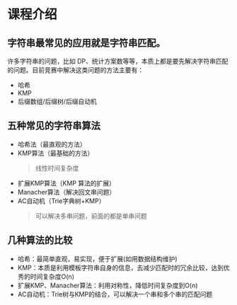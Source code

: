 # 课程介绍
## 字符串最常见的应用就是字符串匹配。
许多字符串的问题，比如 DP、统计方案数等等，本质上都是要先解决字符串匹配的问题。目前竞赛中解决这类问题的方法主要有：
+ 哈希
+ KMP
+ 后缀数组/后缀树/后缀自动机

## 五种常见的字符串算法
+ 哈希法（最直观的方法）
+ KMP算法（最基础的方法）
  > 线性时间复杂度
+ 扩展KMP算法（KMP 算法的扩展）
+ Manacher算法（解决回文串问题）
+ AC自动机（Trie字典树+KMP）
  > 可以解决多串问题，前面的都是单串问题

## 几种算法的比较
+ 哈希：最简单直观，易实现，便于扩展(如用数据结构维护)
+ KMP：本质是利用模板字符串自身的信息，去减少匹配时的冗余比较，达到优秀的时间复杂度O(n)
+ 扩展KMP、Manacher算法：利用对称性，降低时间复杂度到O(n)
+ AC自动机：Trie树与KMP的结合，可以解决一个串和多个串的匹配问题

## 